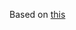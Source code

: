 Based on [this](https://medium.com/@leocavalcante/rest-api-with-mongodb-and-f-on-net-core-605a2336f264)
